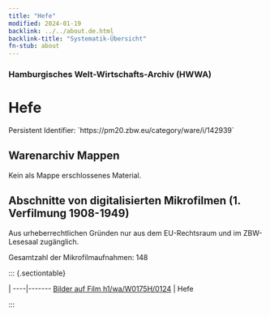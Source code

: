 ```yaml
---
title: "Hefe"
modified: 2024-01-19
backlink: ../../about.de.html
backlink-title: "Systematik-Übersicht"
fn-stub: about
---
```


### Hamburgisches Welt-Wirtschafts-Archiv (HWWA)

# Hefe

<div class="hint">Persistent Identifier: `https://pm20.zbw.eu/category/ware/i/142939`</div>







## Warenarchiv Mappen





Kein als Mappe erschlossenes Material.



<a id="filmsections" />

## Abschnitte von digitalisierten Mikrofilmen (1. Verfilmung 1908-1949)

<p>Aus urheberrechtlichen Gründen nur aus dem EU-Rechtsraum und im ZBW-Lesesaal zugänglich.</p>


<p>Gesamtzahl der Mikrofilmaufnahmen: 148</p>





::: {.sectiontable}

 | 
----|-------
<a class="btn" href="https://pm20.zbw.eu/film/h1/wa/W0175H/0124" rel="nofollow">Bilder auf Film h1/wa/W0175H/0124</a> | Hefe


:::
















